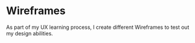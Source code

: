 # Wireframes

As part of my UX learning process, I create different Wireframes to test out my design abilities. 
